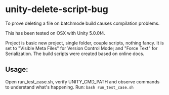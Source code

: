 # unity-delete-script-bug
To prove deleting a file on batchmode build causes compilation problems.

This has been tested on OSX with Unity 5.0.0f4.

Project is basic new project, single folder, couple scripts, nothing fancy.
It is set to "Visible Meta Files" for Version Control Mode; and "Force Text" for Serialization.
The build scripts were created based on online docs.

## Usage:
Open run_test_case.sh, verify UNITY_CMD_PATH and observe commands to understand what's happening.
Run:
`bash run_test_case.sh`
